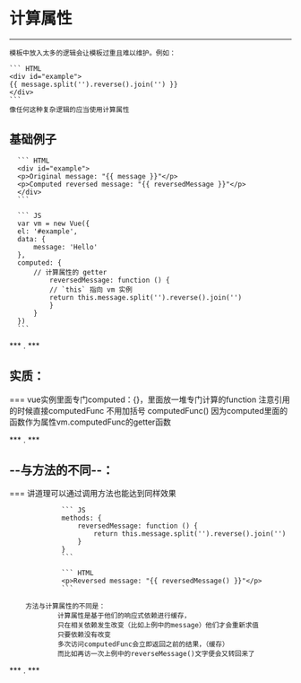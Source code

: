 # 计算属性  
* * *
    模板中放入太多的逻辑会让模板过重且难以维护。例如：

    ``` HTML
    <div id="example">
    {{ message.split('').reverse().join('') }}
    </div>
    ```
    像任何这种复杂逻辑的应当使用计算属性
    



   ## 基础例子

      ``` HTML
      <div id="example">
      <p>Original message: "{{ message }}"</p>
      <p>Computed reversed message: "{{ reversedMessage }}"</p>
      </div>
      ```

      ``` JS
      var vm = new Vue({
      el: '#example',
      data: {
          message: 'Hello'
      },
      computed: {
          // 计算属性的 getter
              reversedMessage: function () {
              // `this` 指向 vm 实例
              return this.message.split('').reverse().join('')
              }
          }
      })
      ```







*** . ***



## **实质**：
=== 
                  vue实例里面专门computed：{}，里面放一堆专门计算的function
                  注意引用的时候直接computedFunc 不用加括号 computedFunc()
                  因为computed里面的函数作为属性vm.computedFunc的getter函数



*** . ***



## --与方法的不同--：
===
        讲道理可以通过调用方法也能达到同样效果

                 ``` JS
                 methods: {
                     reversedMessage: function () {
                         return this.message.split('').reverse().join('')
                     }
                 }
                 ```

                 ``` HTML
                 <p>Reversed message: "{{ reversedMessage() }}"</p>
                 ```

        方法与计算属性的不同是：
                计算属性是基于他们的响应式依赖进行缓存，
                只在相关依赖发生改变（比如上例中的message）他们才会重新求值
                只要依赖没有改变
                多次访问computedFunc会立即返回之前的结果，（缓存）
                而比如再访一次上例中的reverseMessage()文字便会又转回来了

            

*** . ***





 
